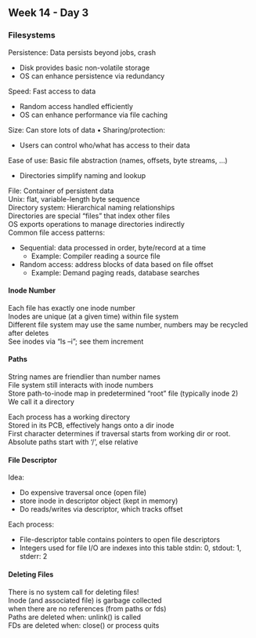 ## Week 14 - Day 3
### Filesystems
Persistence: Data persists beyond jobs, crash

* Disk provides basic non-volatile storage
* OS can enhance persistence via redundancy

Speed: Fast access to data

* Random access handled efficiently
* OS can enhance performance via file caching

Size: Can store lots of data • Sharing/protection:

* Users can control who/what has access to their data

Ease of use: Basic file abstraction (names, offsets, byte streams, …)

* Directories simplify naming and lookup

File: Container of persistent data  
Unix: flat, variable-length byte sequence  
Directory system: Hierarchical naming relationships  
Directories are special “files” that index other files  
OS exports operations to manage directories indirectly  
Common file access patterns:

* Sequential: data processed in order, byte/record at a time
    * Example: Compiler reading a source file
* Random access: address blocks of data based on file offset
    * Example: Demand paging reads, database searches

#### Inode Number
Each file has exactly one inode number  
Inodes are unique (at a given time) within file system  
Different file system may use the same number, numbers may be recycled after deletes  
See inodes via “ls –i”; see them increment

#### Paths
String names are friendlier than number names  
File system still interacts with inode numbers  
Store path-to-inode map in predetermined “root” file (typically inode 2)  
We call it a directory

Each process has a working directory  
Stored in its PCB, effectively hangs onto a dir inode  
First character determines if traversal starts from working dir or root. 
Absolute paths start with ‘/’, else relative

#### File Descriptor
Idea:

* Do expensive traversal once (open file)
* store inode in descriptor object (kept in memory)
* Do reads/writes via descriptor, which tracks offset

Each process:

* File-descriptor table contains pointers to open file descriptors
* Integers used for file I/O are indexes into this table stdin: 0, stdout: 1, stderr: 2

#### Deleting Files
There is no system call for deleting files!  
Inode (and associated file) is garbage collected  
when there are no references (from paths or fds)  
Paths are deleted when: unlink() is called  
FDs are deleted when: close() or process quits

